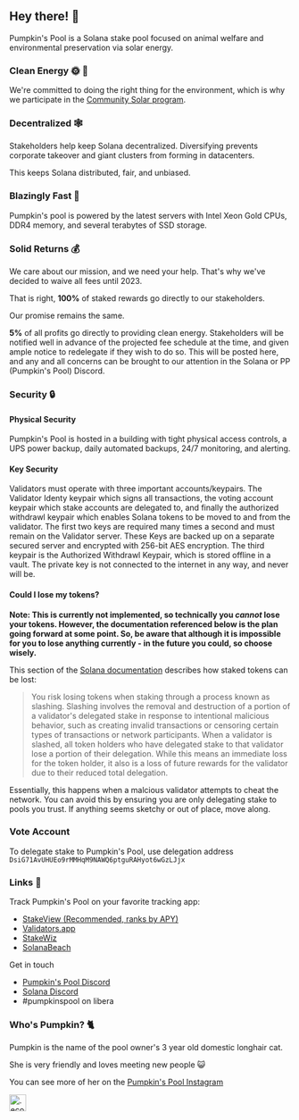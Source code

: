## Hey there! 👋

Pumpkin's Pool is a Solana stake pool focused on animal welfare and environmental preservation via solar energy.

### Clean Energy 🌞 🌲
We're committed to doing the right thing for the environment, which is why we participate in the [Community Solar program](https://pubdisplay.alsoenergy.com/kiosk/18014398509527082?dashkey=2a5669734965576e4a43513d3d&tag=4246267).

### Decentralized 🕸️
Stakeholders help keep Solana decentralized. Diversifying prevents corporate takeover and giant clusters from forming in datacenters.

This keeps Solana distributed, fair, and unbiased.

### Blazingly Fast 🧨
Pumpkin's pool is powered by the latest servers with Intel Xeon Gold CPUs, DDR4 memory, and several terabytes of SSD storage.

### Solid Returns 💰
We care about our mission, and we need your help. That's why we've decided to waive all fees until 2023.

That is right, **100%** of staked rewards go directly to our stakeholders.

Our promise remains the same. 

**5%** of all profits go directly to providing clean energy. Stakeholders will be notified well in advance of the projected fee schedule at the time, and given ample notice to redelegate if they wish to do so. This will be posted here, and any and all concerns can be brought to our attention in the Solana or PP (Pumpkin's Pool) Discord. 

### Security 🔒
#### Physical Security
Pumpkin's Pool is hosted in a building with tight physical access controls, a UPS power backup, daily automated backups, 24/7 monitoring, and alerting.

#### Key Security
Validators must operate with three important accounts/keypairs. The Validator Identy keypair which signs all transactions, the voting account keypair which stake accounts are delegated to, and finally the authorized withdrawl keypair which enables Solana tokens to be moved to and from the validator. The first two keys are required many times a second and must remain on the Validator server. These Keys are backed up on a separate secured server and encrypted with 256-bit AES encryption. The third keypair is the Authorized Withdrawl Keypair, which is stored offline in a vault. The private key is not connected to the internet in any way, and never will be.

#### Could I lose my tokens?
**Note: This is currently not implemented, so technically you *cannot* lose your tokens. However, the documentation referenced below is the plan going forward at some point. So, be aware that although it is impossible for you to lose anything currently - in the future you could, so choose wisely.**

This section of the [Solana documentation](https://docs.solana.com/staking#:~:text=When%20a%20validator%20is%20slashed,to%20their%20reduced%20total%20delegation.) describes how staked tokens can be lost:
> You risk losing tokens when staking through a process known as slashing. Slashing involves the removal and destruction of a portion of a validator's delegated stake in response to intentional malicious behavior, such as creating invalid transactions or censoring certain types of transactions or network participants.
> When a validator is slashed, all token holders who have delegated stake to that validator lose a portion of their delegation. While this means an immediate loss for the token holder, it also is a loss of future rewards for the validator due to their reduced total delegation.

Essentially, this happens when a malcious validator attempts to cheat the network. You can avoid this by ensuring you are only delegating stake to pools you trust. If anything seems sketchy or out of place, move along.

### Vote Account
To delegate stake to Pumpkin's Pool, use delegation address `DsiG71AvUHUEo9rMMHqM9NAWQ6ptguRAHyot6wGzLJjx`

### Links 🔗
Track Pumpkin's Pool on your favorite tracking app:
- [StakeView (Recommended, ranks by APY)](https://stakeview.app/)
- [Validators.app](https://www.validators.app/validators/4cheZ7QmWigAXpbZog7SMeXBXLHgKG2U8aGGJ8ba772y?locale=en&network=mainnet&order=&refresh=)
- [StakeWiz](https://stakewiz.com/)
- [SolanaBeach](https://solanabeach.io/validator/DsiG71AvUHUEo9rMMHqM9NAWQ6ptguRAHyot6wGzLJjx)

Get in touch
- [Pumpkin's Pool Discord](https://discord.gg/Eqjd36SDGc)
- [Solana Discord](https://discord.gg/solana)
- #pumpkinspool on libera

### Who's Pumpkin? 🐈
Pumpkin is the name of the pool owner's 3 year old domestic longhair cat.

She is very friendly and loves meeting new people 😺

You can see more of her on the [Pumpkin's Pool Instagram](https://instagram.com/pumpkinspool)

<a href="https://profiles.eco/pumpkinspool?ref=tm" rel="noopener">
	<img height="30px" class="eco-trustmark" alt=".eco profile for pumpkinspool.eco" src="https://trust.profiles.eco/pumpkinspool/eco-button.svg?color=%239F1744" style="max-width:4rem">
</a>
